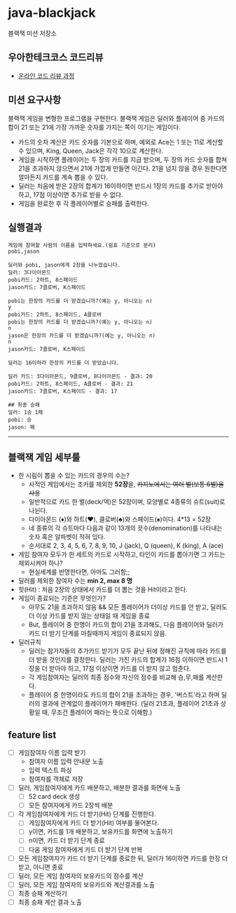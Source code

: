 # java-blackjack

블랙잭 미션 저장소

## 우아한테크코스 코드리뷰

- [온라인 코드 리뷰 과정](https://github.com/woowacourse/woowacourse-docs/blob/master/maincourse/README.md)


## 미션 요구사항
블랙잭 게임을 변형한 프로그램을 구현한다. 블랙잭 게임은 딜러와 플레이어 중 카드의 합이 21 또는 21에 가장 가까운 숫자를 가지는 쪽이 이기는 게임이다.

- 카드의 숫자 계산은 카드 숫자를 기본으로 하며, 예외로 Ace는 1 또는 11로 계산할 수 있으며, King, Queen, Jack은 각각 10으로 계산한다.
- 게임을 시작하면 플레이어는 두 장의 카드를 지급 받으며, 두 장의 카드 숫자를 합쳐 21을 초과하지 않으면서 21에 가깝게 만들면 이긴다. 21을 넘지 않을 경우 원한다면 얼마든지 카드를 계속 뽑을 수 있다.
- 딜러는 처음에 받은 2장의 합계가 16이하이면 반드시 1장의 카드를 추가로 받아야 하고, 17점 이상이면 추가로 받을 수 없다.
- 게임을 완료한 후 각 플레이어별로 승패를 출력한다.

## 실행결과
```
게임에 참여할 사람의 이름을 입력하세요.(쉼표 기준으로 분리)
pobi,jason

딜러와 pobi, jason에게 2장을 나누었습니다.
딜러: 3다이아몬드
pobi카드: 2하트, 8스페이드
jason카드: 7클로버, K스페이드

pobi는 한장의 카드를 더 받겠습니까?(예는 y, 아니오는 n)
y
pobi카드: 2하트, 8스페이드, A클로버
pobi는 한장의 카드를 더 받겠습니까?(예는 y, 아니오는 n)
n
jason은 한장의 카드를 더 받겠습니까?(예는 y, 아니오는 n)
n
jason카드: 7클로버, K스페이드

딜러는 16이하라 한장의 카드를 더 받았습니다.

딜러 카드: 3다이아몬드, 9클로버, 8다이아몬드 - 결과: 20
pobi카드: 2하트, 8스페이드, A클로버 - 결과: 21
jason카드: 7클로버, K스페이드 - 결과: 17

## 최종 승패
딜러: 1승 1패
pobi: 승 
jason: 패

```
--------
## 블랙잭 게임 세부룰

- 한 시림이 뽑을 수 있는 카드의 경우의 수는?
  - 사적인 게임에서는 조커를 제외한 **52장**을, ~~카지노에서는 여러 벌(보통 6벌)을 사용~~
  - 일반적으로 카드 한 벌(deck/덱)은 52장이며, 모양별로 4종류의 슈트(suit)로 나뉜다.
  - 다이아몬드 (♦)와 하트(♥), 클로버(♣)와 스페이드(♠)이다. 4*13 = 52장
  - 네 종류의 각 슈트마다 다음과 같이 13개의 끗수(denomination)를 나타내는 숫자 혹은 알파벳이 적혀 있다.
  - 순서대로 2, 3, 4, 5, 6, 7, 8, 9, 10, J (jack), Q (queen), K (king), A (ace)
- 게임 참여자 모두가 한 세트의 카드로 시작하고, 타인이 카드를 뽑아가면 그 카드는 제외시켜야 하나?
  - 현실세계를 반영한다면, 아마도 그러함;;
- 딜러를 제외한 참여자 수는 **min 2, max 8 명**
- 힛(Hit) : 처음 2장의 상태에서 카드를 더 뽑는 것을 Hit이라고 한다.
- 게임이 종료되는 기준은 무엇인가?
  - 아무도 21을 초과하지 않음 && 모든 플레이어가 더이상 카드를 안 받고, 딜러도 더 이상 카드를 받지 않는 상태일 때 게임을 종료
  - But, 플레이어 중 한명이 카드의 합이 21을 초과해도, 다음 플레이어와 딜러가 카드 더 받기 단계를 마칠때까지 게임이 종료되지 않음.
- 딜러규칙
  - 딜러는 참가자들의 추가카드 받기가 모두 끝난 뒤에 정해진 규칙에 따라 카드를 더 받을 것인지를 결정한다. 딜러는 가진 카드의 합계가 16점 이하이면 반드시 1장을 더 받아야 하고, 17점 이상이면 카드를 더 받지 않고 멈춘다.
  - 각 게임참여자는 딜러의 최종 점수와 자신의 점수를 비교해 승,무,패를 계산한다.
  - 플레이어 중 한명이라도 카드의 합이 21을 초과하는 경우, '버스트'라고 하며 딜러의 결과에 관계없이 플레이어가 패배한다. (딜러 21초과, 플레이어 21초과 상황일 때, 무조건 플레이어 패라는 뜻으로 이해함.)

## feature list
- [ ] 게임참여자 이름 입력 받기
  - 참여자 이름 입력 안내문 노출
  - 입력 텍스트 파싱
  - 참여자를 객체로 저장
- [ ] 딜러, 게임참여자에게 카드 배분하고, 배분한 결과를 화면에 노출
  - [ ] 52 card deck 생성
  - [ ] 모든 참여자에게 카드 2장씩 배분
- [ ] 각 게임참여자에게 카드 더 받기(Hit) 단계를 진행한다.
  - [ ] 게임참여자에게 카드 더 받기(Hit) 여부를 물어본다.
  - [ ] y이면, 카드를 1개 배분하고, 보유카드를 화면에 노출하기
  - [ ] n이면, 카드 더 받기 단계 종료
  - [ ] 다음 게임 참여자에게 카드 더 받기 단계 반복
- [ ] 모든 게임참여자가 카드 더 받기 단계를 종료한 뒤, 딜러가 16이하면 카드를 한장 더 받고, 아니면 종료
- [ ] 딜러, 모든 게임 참여자의 보유카드의 점수를 계산
- [ ] 딜러, 모든 게임 참여자의 보유카드와 계산결과를 노출
- [ ] 최종 승패 계산하기 
- [ ] 최종 승패 계산 결과 노출 